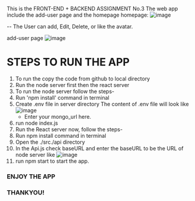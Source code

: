 This is the FRONT-END + BACKEND ASSIGNMENT No.3 
The web app include the add-user page and the homepage
homepage: 
![image](https://github.com/Nitin9753/nitin_assignment_3/assets/93181605/168aa822-92b5-402b-8dff-c2ecadeb6b3f)

-- The User can add, Edit, Delete, or like the avatar.

add-user page
![image](https://github.com/Nitin9753/nitin_assignment_3/assets/93181605/5c6aaeb0-bf58-430c-849e-4631bc1e39df)


# STEPS TO RUN THE APP
1. To run the copy the code from github to local directory
2. Run the node server first then the react server
3. To run the node server follow the steps-
  1. Run 'npm install' command in terminal
  2. Create .env file in server directory
      The content of .env file will look like 
      ![image](https://github.com/Nitin9753/nitin_assignment_3/assets/93181605/d0021290-e358-433b-a312-b03e92905227)
      * Enter your mongo_url here. 
  3. run node index.js
4. Run the React server now, follow the steps-
  1. Run npm install command in terminal
  2. Open the ./src./api directory
  3. In the Api.js check baseURL and enter the baseURL to be the URL of node server like 
  ![image](https://github.com/Nitin9753/nitin_assignment_3/assets/93181605/8b259d2f-1cd2-490a-93ed-321f500ca891)
  4. run npm start to start the app.
### ENJOY THE APP
### THANKYOU!
